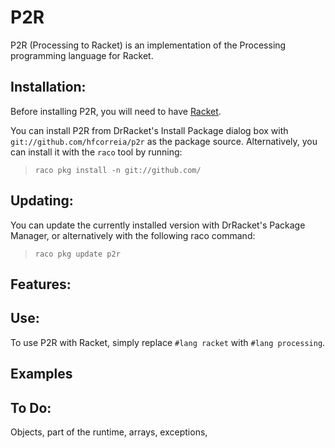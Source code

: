 P2R
===

P2R (Processing to Racket) is an implementation of the Processing programming language for Racket.

## Installation:
Before installing P2R, you will need to have [Racket](http://www.racket-lang.org/).

You can install P2R from DrRacket's Install Package dialog box with `git://github.com/hfcorreia/p2r` as the package source.
Alternatively, you can install it with the `raco` tool by running:

> `raco pkg install -n git://github.com/`

## Updating:

You can update the currently installed version with DrRacket's Package Manager, or alternatively with the following raco command:

> `raco pkg update p2r`

## Features:

## Use:

To use P2R with Racket, simply replace `#lang racket` with `#lang processing`.

## Examples

## To Do:

Objects, part of the runtime, arrays, exceptions,



